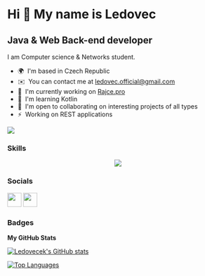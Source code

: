 Hi 👋 My name is Ledovec
========================

Java & Web Back-end developer
-----------------------------

I am Computer science & Networks student.

* 🌍  I'm based in Czech Republic
* ✉️  You can contact me at [ledovec.official@gmail.com](mailto:ledovec.official@gmail.com)
* 🚀  I'm currently working on [Rajce.pro](http://rajce.pro)
* 🧠  I'm learning Kotlin
* 🤝  I'm open to collaborating on interesting projects of all types
* ⚡  Working on REST applications

<a href="https://www.github.com/Ledovecek" target="_blank" rel="noreferrer"><img
src="https://img.shields.io/github/followers/Ledovecek?logo=github&style=for-the-badge&color=0891b2&labelColor=1c1917" /></a>

### Skills
<p align="center" href="https://github.com/Ledovecek">
    <a href="https://github.com/Ledovecek">
        <img src="https://skillicons.dev/icons?i=git,github,gitlab,docker,cloudflare,idea,kubernetes,redis,spring,java,kotlin,go,mysql,mongodb,html,css,bootstrap,postgresql,firebase,flutter,linux,vscode" />
    </a>
</p>


### Socials

<p align="left"> <a href="https://discord.com/users/</ᏝedoᏉec>#1412" target="_blank" rel="noreferrer"><img src="https://raw.githubusercontent.com/danielcranney/readme-generator/main/public/icons/socials/discord.svg" width="32" height="32" /></a> <a href="https://www.github.com/Ledovecek" target="_blank" rel="noreferrer"><img src="https://raw.githubusercontent.com/danielcranney/readme-generator/main/public/icons/socials/github.svg" width="32" height="32" /></a></p>

### Badges

<b>My GitHub Stats</b>

<a href="http://www.github.com/Ledovecek"><img src="https://github-readme-stats.vercel.app/api?username=Ledovecek&show_icons=true&hide=&count_private=true&title_color=f97316&text_color=ffffff&icon_color=0891b2&bg_color=1c1917&hide_border=true&show_icons=true" alt="Ledovecek's GitHub stats" /></a>

<a href="https://github.com/Ledovecek" align="left"><img src="https://github-readme-stats.vercel.app/api/top-langs/?username=Ledovecek&langs_count=10&title_color=f97316&text_color=ffffff&icon_color=0891b2&bg_color=1c1917&hide_border=true&locale=en&custom_title=Top%20%Languages" alt="Top Languages" /></a>
